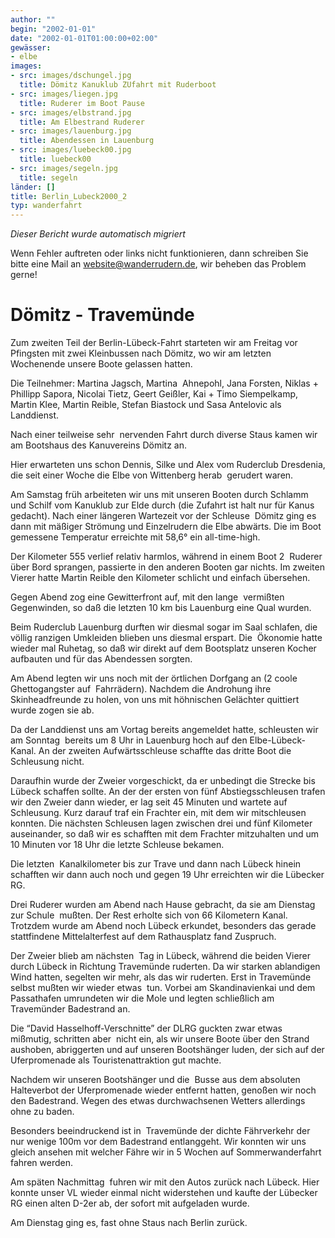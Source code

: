 ```yaml
---
author: ""
begin: "2002-01-01"
date: "2002-01-01T01:00:00+02:00"
gewässer:
- elbe
images:
- src: images/dschungel.jpg
  title: Dömitz Kanuklub ZUfahrt mit Ruderboot
- src: images/liegen.jpg
  title: Ruderer im Boot Pause
- src: images/elbstrand.jpg
  title: Am Elbestrand Ruderer
- src: images/lauenburg.jpg
  title: Abendessen in Lauenburg
- src: images/luebeck00.jpg
  title: luebeck00
- src: images/segeln.jpg
  title: segeln
länder: []
title: Berlin_Lubeck2000_2
typ: wanderfahrt
---
```



*Dieser Bericht wurde automatisch migriert*

Wenn Fehler auftreten oder links nicht funktionieren, dann schreiben Sie bitte eine Mail an website@wanderrudern.de, wir beheben das Problem gerne!



# Dömitz - Travemünde


Zum zweiten Teil der Berlin-Lübeck-Fahrt starteten wir am Freitag vor Pfingsten mit zwei Kleinbussen nach Dömitz, wo wir am letzten Wochenende unsere Boote gelassen hatten.

Die Teilnehmer: Martina Jagsch, Martina  Ahnepohl, Jana Forsten, Niklas + Phillipp Sapora, Nicolai Tietz, Geert Geißler, Kai + Timo Siempelkamp, Martin Klee, Martin Reible, Stefan Biastock und Sasa Antelovic als Landdienst.

Nach einer teilweise sehr  nervenden Fahrt durch diverse Staus kamen wir am Bootshaus des Kanuvereins Dömitz an.

Hier erwarteten uns schon Dennis, Silke und Alex vom Ruderclub Dresdenia, die seit einer Woche die Elbe von Wittenberg herab  gerudert waren.

Am Samstag früh arbeiteten wir uns mit unseren Booten durch Schlamm und Schilf vom Kanuklub zur Elde durch (die Zufahrt ist halt nur für Kanus gedacht). Nach einer längeren Wartezeit vor der Schleuse  Dömitz ging es dann mit mäßiger Strömung und Einzelrudern die Elbe abwärts. Die im Boot gemessene Temperatur erreichte mit 58,6° ein all-time-high.

Der Kilometer 555 verlief relativ harmlos, während in einem Boot 2  Ruderer über Bord sprangen, passierte in den anderen Booten gar nichts. Im zweiten Vierer hatte Martin Reible den Kilometer schlicht und einfach übersehen.

Gegen Abend zog eine Gewitterfront auf, mit den lange  vermißten Gegenwinden, so daß die letzten 10 km bis Lauenburg eine Qual wurden.

Beim Ruderclub Lauenburg durften wir diesmal sogar im Saal schlafen, die völlig ranzigen Umkleiden blieben uns diesmal erspart. Die  Ökonomie hatte wieder mal Ruhetag, so daß wir direkt auf dem Bootsplatz unseren Kocher aufbauten und für das Abendessen sorgten.

Am Abend legten wir uns noch mit der örtlichen Dorfgang an (2 coole Ghettogangster auf  Fahrrädern). Nachdem die Androhung ihre Skinheadfreunde zu holen, von uns mit höhnischen Gelächter quittiert wurde zogen sie ab.

Da der Landdienst uns am Vortag bereits angemeldet hatte, schleusten wir am Sonntag  bereits um 8 Uhr in Lauenburg hoch auf den Elbe-Lübeck-Kanal. An der zweiten Aufwärtsschleuse schaffte das dritte Boot die Schleusung nicht.

Daraufhin wurde der Zweier vorgeschickt, da er unbedingt die Strecke bis  Lübeck schaffen sollte. An der der ersten von fünf Abstiegsschleusen trafen wir den Zweier dann wieder, er lag seit 45 Minuten und wartete auf Schleusung. Kurz darauf traf ein Frachter ein, mit dem wir mitschleusen  konnten. Die nächsten Schleusen lagen zwischen drei und fünf Kilometer auseinander, so daß wir es schafften mit dem Frachter mitzuhalten und um 10 Minuten vor 18 Uhr die letzte Schleuse bekamen.

Die letzten  Kanalkilometer bis zur Trave und dann nach Lübeck hinein schafften wir dann auch noch und gegen 19 Uhr erreichten wir die Lübecker RG.

Drei Ruderer wurden am Abend nach Hause gebracht, da sie am Dienstag zur Schule  mußten. Der Rest erholte sich von 66 Kilometern Kanal. Trotzdem wurde am Abend noch Lübeck erkundet, besonders das gerade stattfindene Mittelalterfest auf dem Rathausplatz fand Zuspruch.

Der Zweier blieb am nächsten  Tag in Lübeck, während die beiden Vierer durch Lübeck in Richtung Travemünde ruderten. Da wir starken ablandigen Wind hatten, segelten wir mehr, als das wir ruderten. Erst in Travemünde selbst mußten wir wieder etwas  tun. Vorbei am Skandinavienkai und dem Passathafen umrundeten wir die Mole und legten schließlich am Travemünder Badestrand an.

Die “David Hasselhoff-Verschnitte” der DLRG guckten zwar etwas mißmutig, schritten aber  nicht ein, als wir unsere Boote über den Strand aushoben, abriggerten und auf unseren Bootshänger luden, der sich auf der Uferpromenade als Touristenattraktion gut machte.

Nachdem wir unseren Bootshänger und die  Busse aus dem absoluten Halteverbot der Uferpromenade wieder entfernt hatten, genoßen wir noch den Badestrand. Wegen des etwas durchwachsenen Wetters allerdings ohne zu baden.

Besonders beeindruckend ist in  Travemünde der dichte Fährverkehr der nur wenige 100m vor dem Badestrand entlanggeht. Wir konnten wir uns gleich ansehen mit welcher Fähre wir in 5 Wochen auf Sommerwanderfahrt fahren werden.

Am späten Nachmittag  fuhren wir mit den Autos zurück nach Lübeck. Hier konnte unser VL wieder einmal nicht widerstehen und kaufte der Lübecker RG einen alten D-2er ab, der sofort mit aufgeladen wurde.

Am Dienstag ging es, fast ohne Staus nach Berlin zurück.
